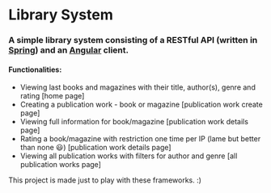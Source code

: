 # Library System

### A simple library system consisting of a RESTful API (written in [Spring](https://spring.io/)) and an [Angular](https://angularjs.org/) client. 

#### Functionalities:
  - Viewing last books and magazines with their title, author(s), genre and rating [home page]
  - Creating a publication work - book or magazine [publication work create page]
  - Viewing full information for book/magazine [publication work details page]
  - Rating a book/magazine with restriction one time per IP (lame but better than none :smiley:) [publication work details page]
  - Viewing all publication works with filters for author and genre [all publication works page]

This project is made just to play with these frameworks. :)
